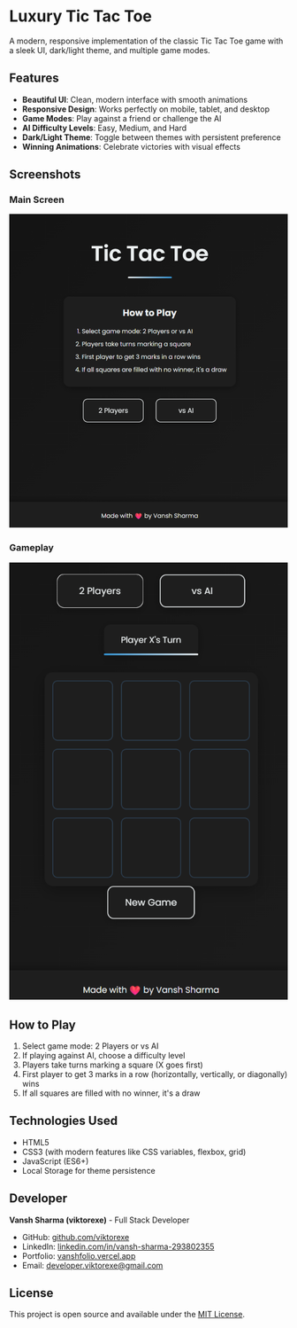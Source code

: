 # Luxury Tic Tac Toe

A modern, responsive implementation of the classic Tic Tac Toe game with a sleek UI, dark/light theme, and multiple game modes.

## Features

- **Beautiful UI**: Clean, modern interface with smooth animations
- **Responsive Design**: Works perfectly on mobile, tablet, and desktop
- **Game Modes**: Play against a friend or challenge the AI
- **AI Difficulty Levels**: Easy, Medium, and Hard
- **Dark/Light Theme**: Toggle between themes with persistent preference
- **Winning Animations**: Celebrate victories with visual effects

## Screenshots

### Main Screen
![Main Screen](mainscreen.png)

### Gameplay
![Gameplay](game.png)

## How to Play

1. Select game mode: 2 Players or vs AI
2. If playing against AI, choose a difficulty level
3. Players take turns marking a square (X goes first)
4. First player to get 3 marks in a row (horizontally, vertically, or diagonally) wins
5. If all squares are filled with no winner, it's a draw

## Technologies Used

- HTML5
- CSS3 (with modern features like CSS variables, flexbox, grid)
- JavaScript (ES6+)
- Local Storage for theme persistence

## Developer

**Vansh Sharma (viktorexe)** - Full Stack Developer

- GitHub: [github.com/viktorexe](https://github.com/viktorexe)
- LinkedIn: [linkedin.com/in/vansh-sharma-293802355](https://linkedin.com/in/vansh-sharma-293802355)
- Portfolio: [vanshfolio.vercel.app](https://vanshfolio.vercel.app)
- Email: developer.viktorexe@gmail.com

## License

This project is open source and available under the [MIT License](LICENSE).